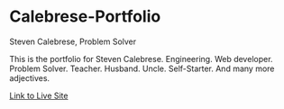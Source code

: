 # Calebrese-Portfolio
Steven Calebrese, Problem Solver

This is the portfolio for Steven Calebrese. Engineering. Web developer. Problem Solver. Teacher. Husband. Uncle. Self-Starter. And many more adjectives.


[Link to Live Site ](https://yakattak.github.io/calebrese-portfolio/)